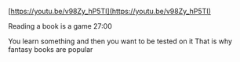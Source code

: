 [https://youtu.be/v98Zy_hP5TI](https://youtu.be/v98Zy_hP5TI)  
  
Reading a book is a game 27:00  
  
You learn something and then you want to be tested on it
That is why fantasy books are popular
